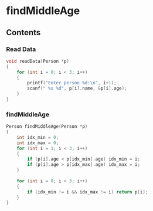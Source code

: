 # findMiddleAge

## Contents

### Read Data
``` c
void readData(Person *p)
{
    for (int i = 0; i < 3; i++)
    {
        printf("Enter person %d:\n", i+1);
        scanf(" %s %d", p[i].name, &p[i].age);
    }
}
```

### findMiddleAge
``` c
Person findMiddleAge(Person *p)
{
    int idx_min = 0;
	int idx_max = 0;
	for (int i = 1; i < 3; i++)
	{
	    if (p[i].age < p[idx_min].age) idx_min = i;
	    if (p[i].age > p[idx_max].age) idx_max = i;
	}
	
	for (int i = 0; i < 3; i++)
	{
	    if (idx_min != i && idx_max != i) return p[i];
	}
}
```
